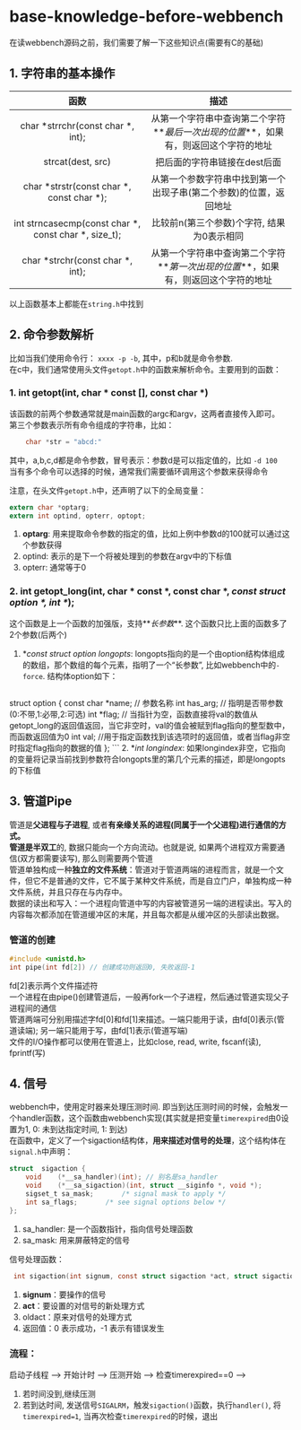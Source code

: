 # base-knowledge-before-webbench
在读webbench源码之前，我们需要了解一下这些知识点(需要有C的基础)

## 1. 字符串的基本操作

| 函数 | 描述 |
| :--:| :--: |
| char *strrchr(const char *, int); | 从第一个字符串中查询第二个字符**_最后一次出现的位置_**，如果有，则返回这个字符的地址 | 
| strcat(dest, src) | 把后面的字符串链接在dest后面 |
| char *strstr(const char *, const char *); | 从第一个参数字符串中找到第一个出现子串(第二个参数)的位置，返回地址 |
| int strncasecmp(const char *, const char *, size_t); | 比较前n(第三个参数)个字符, 结果为0表示相同 |
| char	*strchr(const char *, int); | 从第一个字符串中查询第二个字符**_第一次出现的位置_**，如果有，则返回这个字符的地址 |

以上函数基本上都能在`string.h`中找到

## 2. 命令参数解析
比如当我们使用命令行： `xxxx -p -b`, 其中，p和b就是命令参数.  
在c中，我们通常使用头文件`getopt.h`中的函数来解析命令。主要用到的函数：

### 1. int	 getopt(int, char * const [], const char *)
该函数的前两个参数通常就是main函数的argc和argv，这两者直接传入即可。  
第三个参数表示所有命令组成的字符串，比如：

```c
	char *str = "abcd:"
```
其中，a,b,c,d都是命令参数，冒号表示：参数d是可以指定值的，比如 `-d 100`  
当有多个命令可以选择的时候，通常我们需要循环调用这个参数来获得命令

注意，在头文件`getopt.h`中，还声明了以下的全局变量：

```c
extern char *optarg;
extern int optind, opterr, optopt;
```

1. **optarg**: 用来提取命令参数的指定的值，比如上例中参数d的100就可以通过这个参数获得
2. optind: 表示的是下一个将被处理到的参数在argv中的下标值
3. opterr: 通常等于0

### 2. int	getopt_long(int, char * const *, const char *, _const struct option *, int *_);
这个函数是上一个函数的加强版，支持**_长参数_**. 这个函数只比上面的函数多了2个参数(后两个)  

1. **const struct option *longopts**: longopts指向的是一个由option结构体组成的数组，那个数组的每个元素，指明了一个“长参数”, 比如webbench中的`-force`. 结构体option如下：

	```c
 struct option {
   const char *name;		// 参数名称
   int has_arg;	// 指明是否带参数(0:不带,1:必带,2:可选)
   int *flag;	//  当指针为空，函数直接将val的数值从getopt_long的返回值返回，当它非空时，val的值会被赋到flag指向的整型数中，而函数返回值为0
   int val; //用于指定函数找到该选项时的返回值，或者当flag非空时指定flag指向的数据的值
};
	```
2. **int *longindex**: 如果longindex非空，它指向的变量将记录当前找到参数符合longopts里的第几个元素的描述，即是longopts的下标值

## 3. 管道Pipe
管道是**父进程与子进程**, 或者**有亲缘关系的进程(同属于一个父进程)**进行通信的方式。  
管道是**半双工**的, 数据只能向一个方向流动。也就是说, 如果两个进程双方需要通信(双方都需要读写), 那么则需要两个管道  
管道单独构成一种**独立的文件系统**：管道对于管道两端的进程而言，就是一个文件，但它不是普通的文件，它不属于某种文件系统，而是自立门户，单独构成一种文件系统，并且只存在与内存中。  
数据的读出和写入：一个进程向管道中写的内容被管道另一端的进程读出。写入的内容每次都添加在管道缓冲区的末尾，并且每次都是从缓冲区的头部读出数据。

### 管道的创建

```c
#include <unistd.h>
int pipe(int fd[2]) // 创建成功则返回0, 失败返回-1
```
fd[2]表示两个文件描述符  
一个进程在由pipe()创建管道后，一般再fork一个子进程，然后通过管道实现父子进程间的通信  
管道两端可分别用描述字fd[0]和fd[1]来描述。一端只能用于读，由fd[0]表示(管道读端); 另一端只能用于写，由fd[1]表示(管道写端)  
文件的I/O操作都可以使用在管道上，比如close, read, write, fscanf(读), fprintf(写)

## 4. 信号
webbench中，使用定时器来处理压测时间. 即当到达压测时间的时候，会触发一个handler函数，这个函数由webbench实现(其实就是把变量`timerexpired`由0设置为1, 0: 未到达指定时间, 1: 到达)  
在函数中，定义了一个sigaction结构体，**用来描述对信号的处理**，这个结构体在`signal.h`中声明：

```c
struct	sigaction {
	void    (*__sa_handler)(int); // 别名是sa_handler
	void    (*__sa_sigaction)(int, struct __siginfo *, void *);
	sigset_t sa_mask;		/* signal mask to apply */
	int	sa_flags;		/* see signal options below */
};
```

1. sa_handler: 是一个函数指针，指向信号处理函数
2. sa_mask: 用来屏蔽特定的信号

信号处理函数：

```c
 int sigaction(int signum, const struct sigaction *act, struct sigaction *oldact);
```

1. **signum**：要操作的信号  
2. **act**：要设置的对信号的新处理方式  
3. oldact：原来对信号的处理方式  
4. 返回值：0 表示成功，-1 表示有错误发生

### 流程：  
启动子线程 ——> 开始计时 ——> 压测开始 ——> 检查timerexpired==0 ——>  
1. 若时间没到,继续压测  
2. 若到达时间, 发送信号`SIGALRM`，触发`sigaction()`函数，执行`handler()`, 将`timerexpired=1`, 当再次检查`timerexpired`的时候，退出